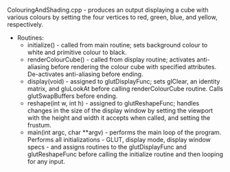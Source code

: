 ColouringAndShading.cpp - produces an output displaying a cube with various colours by setting the four vertices to red, green, blue, and yellow, respectively.

- Routines:
	- initialize() - called from main routine; sets background colour to white and
				   primitive colour to black.
	- renderColourCube() - called from display routine; activates anti-aliasing
				   before rendering the colour cube with specified attributes.
				   De-activates anti-aliasing before ending.
	- display(void) - assigned to glutDisplayFunc; sets glClear, an identity
				   matrix, and gluLookAt before calling renderColourCube routine.
				   Calls glutSwapBuffers before ending.
	- reshape(int w, int h) - assigned to glutReshapeFunc; handles changes in the
				   size of the display window by setting the viewport with the
				   height and width it accepts when called, and setting the frustum.
	- main(int argc, char **argv) - performs the main loop of the program.  Performs
				   all initializations - GLUT, display mode, display window specs -
				   and assigns routines to the glutDisplayFunc and glutReshapeFunc
				   before calling the initialize routine and then looping for any
				   input.
